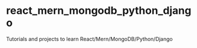 # react_mern_mongodb_python_django
Tutorials and projects to learn React/Mern/MongoDB/Python/Django

